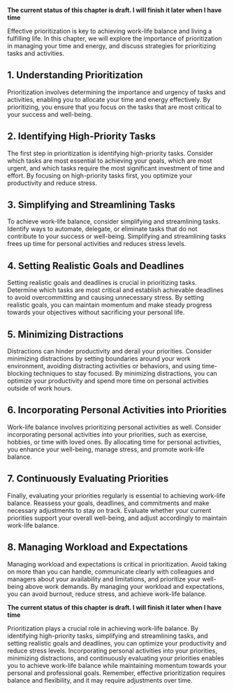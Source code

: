 **The current status of this chapter is draft. I will finish it later when I have time**

Effective prioritization is key to achieving work-life balance and living a fulfilling life. In this chapter, we will explore the importance of prioritization in managing your time and energy, and discuss strategies for prioritizing tasks and activities.

**1. Understanding Prioritization**
-----------------------------------

Prioritization involves determining the importance and urgency of tasks and activities, enabling you to allocate your time and energy effectively. By prioritizing, you ensure that you focus on the tasks that are most critical to your success and well-being.

**2. Identifying High-Priority Tasks**
--------------------------------------

The first step in prioritization is identifying high-priority tasks. Consider which tasks are most essential to achieving your goals, which are most urgent, and which tasks require the most significant investment of time and effort. By focusing on high-priority tasks first, you optimize your productivity and reduce stress.

**3. Simplifying and Streamlining Tasks**
-----------------------------------------

To achieve work-life balance, consider simplifying and streamlining tasks. Identify ways to automate, delegate, or eliminate tasks that do not contribute to your success or well-being. Simplifying and streamlining tasks frees up time for personal activities and reduces stress levels.

**4. Setting Realistic Goals and Deadlines**
--------------------------------------------

Setting realistic goals and deadlines is crucial in prioritizing tasks. Determine which tasks are most critical and establish achievable deadlines to avoid overcommitting and causing unnecessary stress. By setting realistic goals, you can maintain momentum and make steady progress towards your objectives without sacrificing your personal life.

**5. Minimizing Distractions**
------------------------------

Distractions can hinder productivity and derail your priorities. Consider minimizing distractions by setting boundaries around your work environment, avoiding distracting activities or behaviors, and using time-blocking techniques to stay focused. By minimizing distractions, you can optimize your productivity and spend more time on personal activities outside of work hours.

**6. Incorporating Personal Activities into Priorities**
--------------------------------------------------------

Work-life balance involves prioritizing personal activities as well. Consider incorporating personal activities into your priorities, such as exercise, hobbies, or time with loved ones. By allocating time for personal activities, you enhance your well-being, manage stress, and promote work-life balance.

**7. Continuously Evaluating Priorities**
-----------------------------------------

Finally, evaluating your priorities regularly is essential to achieving work-life balance. Reassess your goals, deadlines, and commitments and make necessary adjustments to stay on track. Evaluate whether your current priorities support your overall well-being, and adjust accordingly to maintain work-life balance.

**8. Managing Workload and Expectations**
-----------------------------------------

Managing workload and expectations is critical in prioritization. Avoid taking on more than you can handle, communicate clearly with colleagues and managers about your availability and limitations, and prioritize your well-being above work demands. By managing your workload and expectations, you can avoid burnout, reduce stress, and achieve work-life balance.

**The current status of this chapter is draft. I will finish it later when I have time**

Prioritization plays a crucial role in achieving work-life balance. By identifying high-priority tasks, simplifying and streamlining tasks, and setting realistic goals and deadlines, you can optimize your productivity and reduce stress levels. Incorporating personal activities into your priorities, minimizing distractions, and continuously evaluating your priorities enables you to achieve work-life balance while maintaining momentum towards your personal and professional goals. Remember, effective prioritization requires balance and flexibility, and it may require adjustments over time.
